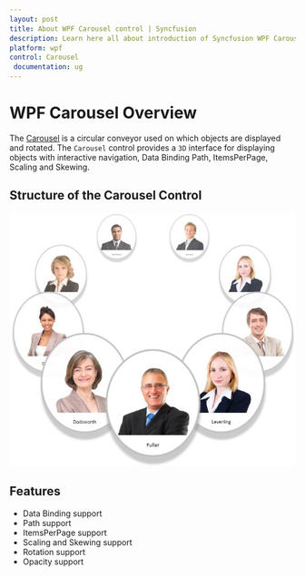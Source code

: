 ```yaml
---
layout: post
title: About WPF Carousel control | Syncfusion
description: Learn here all about introduction of Syncfusion WPF Carousel control, its elements and more details.
platform: wpf
control: Carousel
 documentation: ug
---
```


# WPF Carousel Overview

The [Carousel](https://help.syncfusion.com/cr/wpf/Syncfusion.Windows.Shared.Carousel.html) is a circular conveyor used on which objects are displayed and rotated. The `Carousel` control provides a `3D` interface for displaying objects with interactive navigation, Data Binding Path, ItemsPerPage, Scaling and Skewing.

## Structure of the Carousel Control

![wpf carousel control structure](Getting-Started_images/Getting-Started_img1.jpeg)

## Features

* Data Binding support
* Path support
* ItemsPerPage support
* Scaling and Skewing support
* Rotation support
* Opacity support


